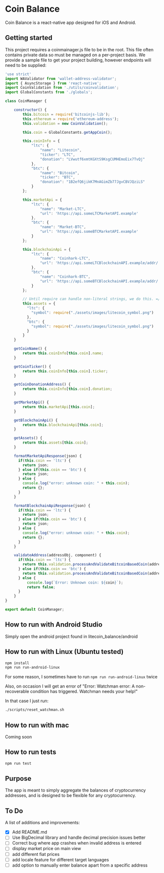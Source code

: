 # Coin Balance

Coin Balance is a react-native app designed for iOS and Android.

## Getting started
This project requires a coinmainager.js file to be in the root.  This file often contains private data so must be managed on a per-project basis.  We provide a sample file to get your project building, however endpoints will need to be supplied:  

```javascript
'use strict'
import WAValidator from 'wallet-address-validator';
import { AsyncStorage } from 'react-native';
import CoinValidation from './utils/coinvalidation';
import GlobalConstants from './globals';

class CoinManager {

    constructor() {
        this.bitcoin = require('bitcoinjs-lib');
        this.ethereum = require('ethereum-address');
        this.validation = new CoinValidation();

        this.coin = GlobalConstants.getAppCoin();

        this.coinInfo = {
            "ltc": {
                "name": "Litecoin",
                "ticker": "LTC",
                "donation": "LVwutf6xmtKGXtS9KsgCUMHEmoEix7TvQj"
            },
            "btc": {
                "name": "Bitcoin",
                "ticker": "BTC",
                "donation": "1B2efQ6jikK7MnAGimZb77JgvCBVJQziLS"
            }
        };

        this.marketApi = {
            "ltc": {
                "name": "Market-LTC",
                "url": 'https://api.someLTCMarketAPI.example'
            },
            "btc": {
                "name": "Market-BTC",
                "url": 'https://api.someBTCMarketAPI.example'
            }
        };

        this.blockchainApi = {
            "ltc": {
                "name": "Coinhark-LTC",
                "url": 'https://api.someLTCBlockchainAPI.example/addr/'
            },
            "btc": {
                "name": "Coinhark-BTC",
                "url": 'https://api.someBTCBlockchainAPI.example/addr/'
            }
        };

        // Until require can handle non-literal strings, we do this. =/
        this.assets = {
          "ltc": {
            "symbol": require("./assets/images/litecoin_symbol.png")
          },
          "btc": {
            "symbol": require("./assets/images/litecoin_symbol.png")
          }
        }
    }

    getCoinName() {
        return this.coinInfo[this.coin].name;
    }

    getCoinTicker() {
        return this.coinInfo[this.coin].ticker;
    }

    getCoinDonationAddress() {
        return this.coinInfo[this.coin].donation;
    }

    getMarketApi() {
        return this.marketApi[this.coin];
    }

    getBlockchainApi() {
        return this.blockchainApi[this.coin];
    }

    getAssets() {
        return this.assets[this.coin];
    }

    formatMarketApiResponse(json) {
      if(this.coin == 'ltc') {
        return json;
      } else if(this.coin == 'btc') {
        return json;
      } else {
        console.log("error: unknown coin: " + this.coin);
        return {};
      }
    }

    formatBlockchainApiResponse(json) {
      if(this.coin == 'ltc') {
        return json;
      } else if(this.coin == 'btc') {
        return json;
      } else {
        console.log("error: unknown coin: " + this.coin);
        return {};
      }
    }

    validateAddress(addressObj, component) {
      if(this.coin == 'ltc') {
        return this.validation.processAndValidateBitcoinBasedCoin(addressObj, this.coin, component);
      } else if(this.coin == 'btc') {
        return this.validation.processAndValidateBitcoinBasedCoin(addressObj, this.coin, component);
      } else {
          console.log(`Error: Unknown coin: ${coin}`);
          return false;
      }
    }
}

export default CoinManager;
```

## How to run with Android Studio
Simply open the android project found in litecoin_balance/android

## How to run with Linux (Ubuntu tested)

```bash
npm install
npm run run-android-linux
```
For some reason, I sometimes have to run ```npm run run-android-linux``` twice

Also, on occasion I will get an error of "Error: Watchman error: A non-recoverable condition has triggered.  Watchman needs your help!"

In that case I just run:

```bash
./scripts/reset_watchman.sh
```


## How to run with mac
Coming soon

## How to run tests
```bash
npm run test
```

## Purpose
The app is meant to simply aggregate the balances of cryptocurrency addresses, and is designed to be flexible for any cryptocurrency.

## To Do

A list of additions and improvements:

* [x] Add README.md
* [ ] Use BigDecimal library and handle decimal precision issues better
* [ ] Correct bug where app crashes when invalid address is entered
* [ ] display market price on main view
* [ ] add different fiat prices
* [ ] add locale feature for different target languages
* [ ] add option to manually enter balance apart from a specific address
